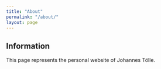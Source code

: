 ```yaml
---
title: "About"
permalink: "/about/"
layout: page
---
```


## Information

This page represents the personal website of Johannes Tölle.

